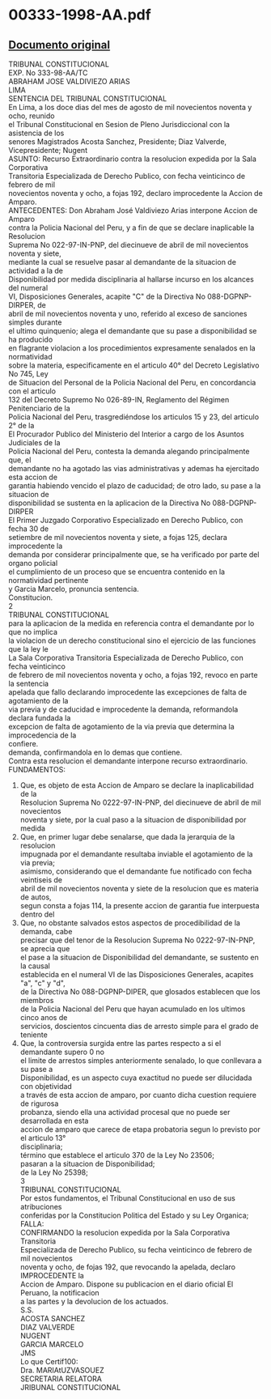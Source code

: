 
00333-1998-AA.pdf
=================
  
[Documento original](https://tc.gob.pe/jurisprudencia/1998/00333-1998-AA.pdf)  
---  
TRIBUNAL CONSTITUCIONAL  
EXP. No 333-98-AA/TC  
ABRAHAM JOSE VALDIVIEZO ARIAS  
LIMA  
SENTENCIA DEL TRIBUNAL CONSTITUCIONAL  
En Lima, a los doce dias del mes de agosto de mil novecientos noventa y ocho, reunido  
el Tribunal Constitucional en Sesion de Pleno Jurisdiccional con la asistencia de los  
senores Magistrados Acosta Sanchez, Presidente; Diaz Valverde, Vicepresidente; Nugent  
ASUNTO: Recurso Extraordinario contra la resolucion expedida por la Sala Corporativa  
Transitoria Especializada de Derecho Publico, con fecha veinticinco de febrero de mil  
novecientos noventa y ocho, a fojas 192, declaro improcedente la Accion de Amparo.  
ANTECEDENTES: Don Abraham José Valdiviezo Arias interpone Accion de Amparo  
contra la Policia Nacional del Peru, y a fin de que se declare inaplicable la Resolucion  
Suprema No 022-97-IN-PNP, del diecinueve de abril de mil novecientos noventa y siete,  
mediante la cual se resuelve pasar al demandante de la situacion de actividad a la de  
Disponibilidad por medida disciplinaria al hallarse incurso en los alcances del numeral  
VI, Disposiciones Generales, acapite "C" de la Directiva No 088-DGPNP-DIRPER, de  
abril de mil novecientos noventa y uno, referido al exceso de sanciones simples durante  
el ultimo quinquenio; alega el demandante que su pase a disponibilidad se ha producido  
en flagrante violacion a los procedimientos expresamente senalados en la normatividad  
sobre la materia, especificamente en el articulo 40° del Decreto Legislativo No 745, Ley  
de Situacion del Personal de la Policia Nacional del Peru, en concordancia con el articulo  
132 del Decreto Supremo No 026-89-IN, Reglamento del Régimen Penitenciario de la  
Policia Nacional del Peru, trasgrediéndose los articulos 15 y 23, del articulo 2° de la  
El Procurador Publico del Ministerio del Interior a cargo de los Asuntos Judiciales de la  
Policia Nacional del Peru, contesta la demanda alegando principalmente que, el  
demandante no ha agotado las vias administrativas y ademas ha ejercitado esta accion de  
garantia habiendo vencido el plazo de caducidad; de otro lado, su pase a la situacion de  
disponibilidad se sustenta en la aplicacion de la Directiva No 088-DGPNP-DIRPER  
El Primer Juzgado Corporativo Especializado en Derecho Publico, con fecha 30 de  
setiembre de mil novecientos noventa y siete, a fojas 125, declara improcedente la  
demanda por considerar principalmente que, se ha verificado por parte del organo policial  
el cumplimiento de un proceso que se encuentra contenido en la normatividad pertinente  
y Garcia Marcelo, pronuncia sentencia.  
Constitucion.  
2  
TRIBUNAL CONSTITUCIONAL  
para la aplicacion de la medida en referencia contra el demandante por lo que no implica  
la violacion de un derecho constitucional sino el ejercicio de las funciones que la ley le  
La Sala Corporativa Transitoria Especializada de Derecho Publico, con fecha veinticinco  
de febrero de mil novecientos noventa y ocho, a fojas 192, revoco en parte la sentencia  
apelada que fallo declarando improcedente las excepciones de falta de agotamiento de la  
via previa y de caducidad e improcedente la demanda, reformandola declara fundada la  
excepcion de falta de agotamiento de la via previa que determina la improcedencia de la  
confiere.  
demanda, confirmandola en lo demas que contiene.  
Contra esta resolucion el demandante interpone recurso extraordinario.  
FUNDAMENTOS:  
1. Que, es objeto de esta Accion de Amparo se declare la inaplicabilidad de la  
Resolucion Suprema No 0222-97-IN-PNP, del diecinueve de abril de mil novecientos  
noventa y siete, por la cual paso a la situacion de disponibilidad por medida  
2. Que, en primer lugar debe senalarse, que dada la jerarquia de la resolucion  
impugnada por el demandante resultaba inviable el agotamiento de la via previa;  
asimismo, considerando que el demandante fue notificado con fecha veintiseis de  
abril de mil novecientos noventa y siete de la resolucion que es materia de autos,  
segun consta a fojas 114, la presente accion de garantia fue interpuesta dentro del  
3. Que, no obstante salvados estos aspectos de procedibilidad de la demanda, cabe  
precisar que del tenor de la Resolucion Suprema No 0222-97-IN-PNP, se aprecia que  
el pase a la situacion de Disponibilidad del demandante, se sustento en la causal  
establecida en el numeral VI de las Disposiciones Generales, acapites "a", "c" y "d",  
de la Directiva No 088-DGPNP-DIPER, que glosados establecen que los miembros  
de la Policia Nacional del Peru que hayan acumulado en los ultimos cinco anos de  
servicios, doscientos cincuenta dias de arresto simple para el grado de teniente  
4. Que, la controversia surgida entre las partes respecto a si el demandante supero 0 no  
el limite de arrestos simples anteriormente senalado, lo que conllevara a su pase a  
Disponibilidad, es un aspecto cuya exactitud no puede ser dilucidada con objetividad  
a través de esta accion de amparo, por cuanto dicha cuestion requiere de rigurosa  
probanza, siendo ella una actividad procesal que no puede ser desarrollada en esta  
accion de amparo que carece de etapa probatoria segun lo previsto por el articulo 13°  
disciplinaria;  
término que establece el articulo 370 de la Ley No 23506;  
pasaran a la situacion de Disponibilidad;  
de la Ley No 25398;  
3  
TRIBUNAL CONSTITUCIONAL  
Por estos fundamentos, el Tribunal Constitucional en uso de sus atribuciones  
conferidas por la Constitucion Politica del Estado y su Ley Organica;  
FALLA:  
CONFIRMANDO la resolucion expedida por la Sala Corporativa Transitoria  
Especializada de Derecho Publico, su fecha veinticinco de febrero de mil novecientos  
noventa y ocho, de fojas 192, que revocando la apelada, declaro IMPROCEDENTE la  
Accion de Amparo. Dispone su publicacion en el diario oficial El Peruano, la notificacion  
a las partes y la devolucion de los actuados.  
S.S.  
ACOSTA SANCHEZ  
DIAZ VALVERDE  
NUGENT  
GARCIA MARCELO  
JMS  
Lo que Certif100:  
Dra. MARIAtUZVASOUEZ  
SECRETARIA RELATORA  
JRIBUNAL CONSTITUCIONAL